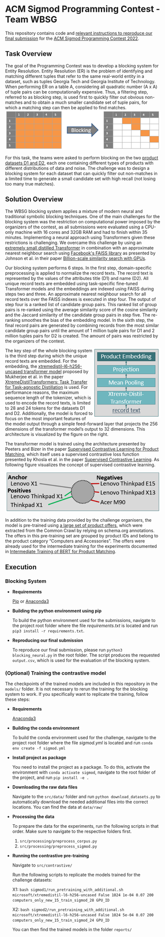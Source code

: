 # ACM Sigmod Programming Contest - Team WBSG

This repository contains code and [relevant instructions to reproduce our final submission](#execution) for the [ACM Sigmod Programming Contest 2022](http://sigmod2022contest.eastus.cloudapp.azure.com/index.shtml).

## Task Overview

The goal of the Programming Contest was to develop a blocking system for Entity Resolution. Entity Resolution (ER) is the problem of identifying and matching different tuples that refer to the same real-world entity in a dataset, such as tuples Georgia Tech and Georgia Institute of Technology. When performing ER on a table A, considering all quadratic number (A x A) of tuple pairs can be computationally expensive. Thus, a filtering step, referred to as blocking step, is used first to quickly filter out obvious non-matches and to obtain a much smaller candidate set of tuple pairs, for which a matching step can then be applied to find matches.
![](img/blocking.png)


For this task, the teams were asked to perform blocking on the two [product datasets D1 and D2](http://sigmod2022contest.eastus.cloudapp.azure.com/task.shtml?content=datasets), each one containing different types of products with different distributions of data and noise. The challenge was to design a blocking system for each dataset that can quickly filter out non-matches in a limited time to generate a small candidate set with high recall (not losing too many true matches).

## Solution Overview

The WBSG blocking system applies a mixture of modern neural and traditional symbolic blocking techniques. One of the main challenges for the blocking system was the restriction on computational power imposed by the organizers of the contest, as all submissions were evaluated using a CPU-only machine with 16 cores and 32GB RAM and had to finish within 35 minutes. Implementing a neural approach using Transformers given these restrictions is challenging. We overcame this challenge by using an [extremely small distilled Transformer](https://huggingface.co/microsoft/xtremedistil-l6-h256-uncased) in combination with an approximate nearest neighbour search using [Facebook's FAISS library](https://github.com/facebookresearch/faiss) as presented by Johnson et al. in their paper [Billion-scale similarity search with GPUs](https://ieeexplore.ieee.org/abstract/document/8733051).

Our blocking system performs 6 steps. In the first step, domain-specific preprocessing is applied to normalize the record texts. The record text is represented by the values of the attributes title (D1) and name (D2). All unique record texts are embedded using task-specific fine-tuned Transformer models and the embeddings are indexed using FAISS during steps two and three. An approximate nearest neighbour search for all record texts over the FAISS indexes is executed in step four. The output of step four is a ranked list of candidate group pairs. This ranked list of group pairs is re-ranked using the average similarity score of the cosine similarity and the Jaccard similarity of the candidate group pairs in step five. The re-ranking smoothes the bias of the embedding model. In the sixth step, the final record pairs are generated by combining records from the most similar candidate group pairs until the amount of 1 million tuple pairs for D1 and 2 million tuples pairs for D2 is created. The amount of pairs was restricted by the organizers of the contest.

<img align="right" src="https://raw.githubusercontent.com/abrinkmann/acm_sigmoid_2022_challenge/main/img/model_architecture.png" />

The key step of the whole blocking system is the third step during which the unique record texts are embedded. For the embedding, the [xtremedistil-l6-h256-uncased transformer model](https://huggingface.co/microsoft/xtremedistil-l6-h256-uncased) proposed by Mukherjee et al. in the paper [XtremeDistilTransformers: Task Transfer for Task-agnostic Distillation](https://arxiv.org/abs/2106.04563) is used. For performance reasons, the maximum sequence length of the tokenizer, which is used to encode the record texts, is limited to 28 and 24 tokens for the datasets D1 and D2. Additionally, the model is forced to focus on the most important features of the model output through a simple feed-forward layer that projects the 256 dimensions of the transformer model’s output to 32 dimensions. This architecture is visualized by the figure on the right.

The transformer model is trained using the architecture presented by Peeters and Bizer in the paper [Supervised Contrastive Learning for Product Matching](https://arxiv.org/pdf/2202.02098.pdf), which itself uses a supervised contrastive loss function presented by Khosla et al. in the paper [Supervised Contrastive Learning](https://proceedings.neurips.cc/paper/2020/hash/d89a66c7c80a29b1bdbab0f2a1a94af8-Abstract.html). As following figure visualizes the concept of supervised contrastive learning.

![img.png](img/contrastive_learning.png)


In addition to the training data provided by the challenge organisers, the model is pre-trained using [a large set of product offers](https://github.com/wbsg-uni-mannheim/productbert-intermediate), which were extracted from the Common Crawl by relying on schema.org annotations. The offers in this pre-training set are grouped by product IDs and belong to the product category “Computers and Accessories”. The offers were already used for the intermediate training for the experiments documented in [Intermediate Training of BERT for Product Matching](http://ceur-ws.org/Vol-2726/paper1.pdf).

## Execution

### Blocking System

* **Requirements**

    [Pip](https://pypi.org/project/pip/) or [Anaconda3](https://www.anaconda.com/products/individual)


* **Building the python environment using pip**

    To build the python environment used for the submissions, navigate to the project root folder where the file *requirements.txt* is located and run `pip3 install -r requirements.txt`.


* **Reproducing our final submission**

    To reproduce our final submission, please run `python3 blocking_neural.py` in the root folder.
    The script produces the requested `output.csv`, which is used for the evaluation of the blocking system.

    
### (Optional) Training the contrastive model

The checkpoints of the trained models are included in this repository in the `models/` folder. It is not necessary to rerun the training for the blocking system to work. If you specifically want to replicate the training, follow these steps:

* **Requirements**

    [Anaconda3](https://www.anaconda.com/products/individual)

* **Building the conda environment**

    To build the conda environment used for the challenge, navigate to the project root folder where the file *sigmod.yml* is located and run `conda env create -f sigmod.yml`

* **Install project as package**

	You need to install the project as a package. To do this, activate the environment with `conda activate sigmod`, navigate to the root folder of the project, and run `pip install -e .`

* **Downloading the raw data files**

    Navigate to the `src/data/` folder and run `python download_datasets.py` to automatically download the needed additional files into the correct locations.
    You can find the data at `data/raw/`

* **Processing the data**

    To prepare the data for the experiments, run the following scripts in that order. Make sure to navigate to the respective folders first.
    
    1. `src/processing/preprocess_corpus.py`
    2. `src/processing/preprocess_sigmod.py`

* **Running the contrastive pre-training**

    Navigate to `src/contrastive/`
	
	Run the following scripts to replicate the models trained for the challenge datasets:
	
	X1: `bash sigmod1/run_pretraining_with_additional.sh microsoft/xtremedistil-l6-h256-uncased False 1024 1e-04 0.07 200 computers_only_new_15_train_sigmod_28 GPU_ID`

	X2: `bash sigmod2/run_pretraining_with_additional.sh microsoft/xtremedistil-l6-h256-uncased False 1024 5e-04 0.07 200 computers_only_new_15_train_sigmod_24 GPU_ID`
	
	You can then find the trained models in the folder `reports/`
